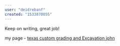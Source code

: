 ```yaml
---
user: "deidrebanf"
created: "1533870055"
---
```


Keep on writing, great job!

my page - <a href="http://ttlink.com/arlenhass">texas custom grading and Excavation john</a>
